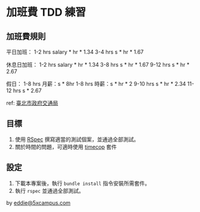 # 加班費 TDD 練習

## 加班費規則

平日加班：
1-2 hrs salary * hr * 1.34
3-4 hrs s * hr * 1.67

休息日加班：
1-2 hrs salary * hr * 1.34
3-8 hrs s * hr * 1.67
9-12 hrs s * hr * 2.67

假日：
1-8 hrs 月薪：s * 8hr
1-8 hrs 時薪：s * hr * 2
9-10 hrs s * hr * 2.34
11-12 hrs s * 2.67

ref: [臺北市政府交通局](https://www.dot.gov.taipei/News_Content.aspx?n=8AF5CCCCF7B8610A&sms=87415A8B9CE81B16&s=7F22D0A704345945)

## 目標

1. 使用 [RSpec](https://rspec.info/) 撰寫適當的測試個案，並通過全部測試。
2. 關於時間的問題，可適時使用 [timecop](https://github.com/travisjeffery/timecop) 套件

## 設定

1. 下載本專案後，執行 `bundle install` 指令安裝所需套件。
2. 執行 `rspec` 並通過全部測試。

by eddie@5xcampus.com
